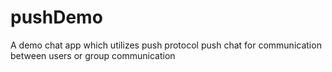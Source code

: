 # pushDemo

A demo chat app which utilizes push protocol push chat for communication between users or group communication 
